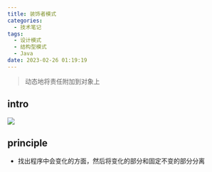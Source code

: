 ```yaml
---
title: 装饰者模式
categories:
  - 技术笔记
tags:
  - 设计模式
  - 结构型模式
  - Java
date: 2023-02-26 01:19:19
---
```

  
>动态地将责任附加到对象上

## intro
![](http://www.plantuml.com/plantuml/png/bP8nJyCm48Lt_mgFHQZz1GnL2n8BKqR4SB6lmPBjY-xE7Lh2RoSABHKLcB14aVpylNlFjnO5rfAYSH54hAEqykY8GObxK4NEgmVf6KN87isjzLJQYADGT75Z1WEjA8DJMm5iAVkGCElz-MH27SztXqOvvCvsE2h4SUWrK9wDt-0U6JeSeU_sXF8NpkZq2__R3DV1AeQD0c_AuR2btGwn2Qd4IoXHqE06kwVWROAG5v_kpoz_K9_8lSAKuIjGU_gvxhqIgMhnI4Lm4p7x7z_Ic7g_Ts_BPNr5_WMehuYPgPkWbKPdZLGlowp7Jqdn0m00)

## principle
- 找出程序中会变化的方面，然后将变化的部分和固定不变的部分分离

